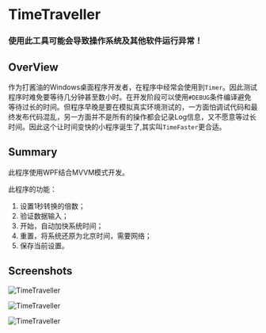 # TimeTraveller

### 使用此工具可能会导致操作系统及其他软件运行异常！

## OverView
作为打酱油的Windows桌面程序开发者，在程序中经常会使用到`Timer`。因此测试程序时难免要等待几分钟甚至数小时。在开发阶段可以使用`#DEBUG`条件编译避免等待过长的时间。但程序早晚是要在模拟真实环境测试的，一方面怕调试代码和最终发布代码混乱，另一方面并不是所有的操作都会记录Log信息，又不愿意等过长时间。因此这个让时间变快的小程序诞生了,其实叫`TimeFaster`更合适。

## Summary
此程序使用WPF结合MVVM模式开发。

此程序的功能：

1. 设置1秒转换的倍数；
2. 验证数据输入；
3. 开始，自动加快系统时间；
4. 重置，将系统还原为北京时间，需要网络；
5. 保存当前设置。

## Screenshots

![TimeTraveller](https://github.com/waning1995/TimeTraveller/blob/master/TimeTraveller/Screenshot/TIM20170810110704.png)

![TimeTraveller](https://github.com/waning1995/TimeTraveller/blob/master/TimeTraveller/Screenshot/TIM20170810110735.png)

![TimeTraveller](https://github.com/waning1995/TimeTraveller/blob/master/TimeTraveller/Screenshot/TIM20170810110748.png)
